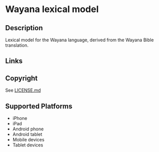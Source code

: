 Wayana lexical model
===================

Description
-----------
Lexical model for the Wayana language, derived from the Wayana Bible translation.

Links
-----

Copyright
---------
See [LICENSE.md](LICENSE.md)

Supported Platforms
-------------------
 * iPhone
 * iPad
 * Android phone
 * Android tablet
 * Mobile devices
 * Tablet devices

